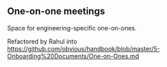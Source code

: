 ## One-on-one meetings

Space for engineering-specific one-on-ones.

Refactored by Rahul into https://github.com/obvious/handbook/blob/master/5-Onboarding%20Documents/One-on-Ones.md
